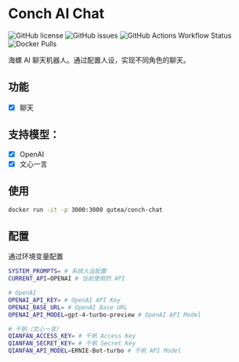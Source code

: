 # Conch AI Chat

![GitHub license](https://img.shields.io/github/license/haovei/conch-chat.svg)
![GitHub issues](https://img.shields.io/github/issues/haovei/conch-chat.svg)
![GitHub Actions Workflow Status](https://img.shields.io/github/actions/workflow/status/haovei/conch-chat/docker.yml)
![Docker Pulls](https://img.shields.io/docker/pulls/qutea/conch-chat)

海螺 AI 聊天机器人。通过配置人设，实现不同角色的聊天。

## 功能

-   [x] 聊天

## 支持模型：

-   [x] OpenAI
-   [x] 文心一言

## 使用

```bash
docker run -it -p 3000:3000 qutea/conch-chat
```

## 配置

通过环境变量配置

```bash
SYSTEM_PROMPTS= # 系统人设配置
CURRENT_API=OPENAI # 当前使用的 API

# OpenAI
OPENAI_API_KEY= # OpenAI API Key
OPENAI_BASE_URL= # OpenAI Base URL
OPENAI_API_MODEL=gpt-4-turbo-preview # OpenAI API Model

# 千帆（文心一言）
QIANFAN_ACCESS_KEY= # 千帆 Access Key
QIANFAN_SECRET_KEY= # 千帆 Secret Key
QIANFAN_API_MODEL=ERNIE-Bot-turbo # 千帆 API Model
```
